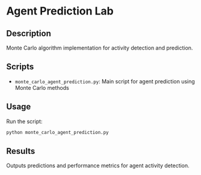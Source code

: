 # Agent Prediction Lab

## Description
Monte Carlo algorithm implementation for activity detection and prediction.

## Scripts
- `monte_carlo_agent_prediction.py`: Main script for agent prediction using Monte Carlo methods

## Usage
Run the script:
```bash
python monte_carlo_agent_prediction.py
```

## Results
Outputs predictions and performance metrics for agent activity detection.
